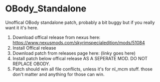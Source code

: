 # OBody_Standalone
Unoffical OBody standalone patch, probably a bit buggy but if you really want it it's here.

1. Download offical release from nexus here: https://www.nexusmods.com/skyrimspecialedition/mods/51084  
2. Install Offical release
3. Download patch from releases page here: (linky goes here)  
4. Install patch below offical release AS A SEPERATE MOD. DO NOT REPLACE OBODY.  
5. Patch should win all file conflicts, unless it's for nl_mcm stuff. those don't matter and anything for those can win.  
